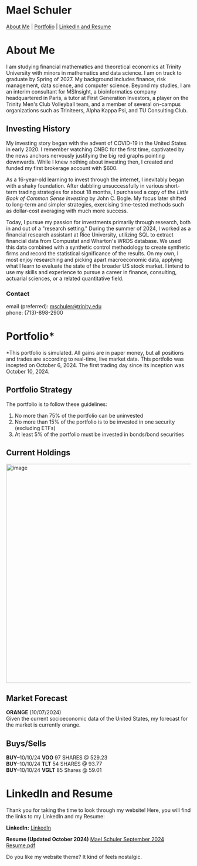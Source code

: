 # Mael Schuler
[About Me](#about-me) | 
[Portfolio](#portfolio) | 
[LinkedIn and Resume](#linkedin-and-resume)

# About Me
I am studying financial mathematics and theoretical economics at Trinity University with minors in mathematics and data science. I am on track to graduate by Spring of 2027. My background includes finance, risk management, data science, and computer science. Beyond my studies, I am an interim consultant for MSInsight, a bioinformatics company headquartered in Paris, a tutor at First Generation Investors, a player on the Trinity Men's Club Volleyball team, and a member of several on-campus organizations such as Triniteers, Alpha Kappa Psi, and TU Consulting Club.

## Investing History
My investing story began with the advent of COVID-19 in the United States in early 2020. I remember watching CNBC for the first time, captivated by the news anchors nervously justifying the big red graphs pointing downwards. While I knew nothing about investing then, I created and funded my first brokerage account with $600. 

As a 16-year-old learning to invest through the internet, I inevitably began with a shaky foundation. After dabbling unsuccessfully in various short-term trading strategies for about 18 months, I purchased a copy of the _Little Book of Common Sense Investing_ by John C. Bogle. My focus later shifted to long-term and simpler strategies, exercising time-tested methods such as dollar-cost averaging with much more success.

Today, I pursue my passion for investments primarily through research, both in and out of a "research setting." During the summer of 2024, I worked as a financial research assistant at Rice University, utilizing SQL to extract financial data from Compustat and Wharton's WRDS database. We used this data combined with a synthetic control methodology to create synthetic firms and record the statistical significance of the results. On my own, I most enjoy researching and picking apart macroeconomic data, applying what I learn to evaluate the state of the broader US stock market. I intend to use my skills and experience to pursue a career in finance, consulting, actuarial sciences, or a related quantitative field.

### Contact
email (preferred): mschuler@trinity.edu  
phone: (713)-898-2900

# Portfolio*
*This portfolio is simulated. All gains are in paper money, but all positions and trades are according to real-time, live market data. This portfolio was incepted on October 6, 2024. The first trading day since its inception was October 10, 2024.

## Portfolio Strategy
The portfolio is to follow these guidelines:
1. No more than 75% of the portfolio can be uninvested
2. No more than 15% of the portfolio is to be invested in one security (excluding ETFs)
3. At least 5% of the portfolio must be invested in bonds/bond securities

## Current Holdings
<img width="596" alt="image" src="https://github.com/user-attachments/assets/caa70b0a-6cd2-4957-940d-47ff5f100cd3">

## Market Forecast
**ORANGE** (10/07/2024)  
Given the current socioeconomic data of the United States, my forecast for the market is currently orange. 

## Buys/Sells
**BUY**–10/10/24 **VOO** 97 SHARES @ 529.23  
**BUY**–10/10/24 **TLT** 54 SHARES @ 93.77  
**BUY**–10/10/24 **VGLT** 85 Shares @ 59.01  

# LinkedIn and Resume
Thank you for taking the time to look through my website! Here, you will find the links to my LinkedIn and my Resume:

**LinkedIn:** [LinkedIn](https://www.linkedin.com/in/maelschuler/)

**Resume (Updated October 2024)** [Mael Schuler September 2024 Resume.pdf](https://github.com/user-attachments/files/17283581/Mael.Schuler.September.2024.Resume.pdf)

Do you like my website theme? It kind of feels nostalgic.
